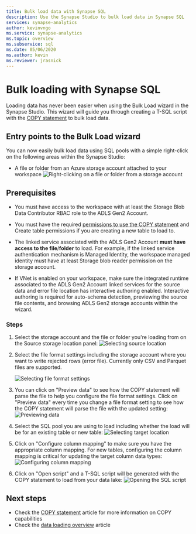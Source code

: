 ```yaml
---
title: Bulk load data with Synapse SQL
description: Use the Synapse Studio to bulk load data in Synapse SQL
services: synapse-analytics
author: kevinvngo
ms.service: synapse-analytics
ms.topic: overview
ms.subservice: sql
ms.date: 05/06/2020
ms.author: kevin
ms.reviewer: jrasnick
---
```


# Bulk loading with Synapse SQL

Loading data has never been easier when using the Bulk Load wizard in the Synapse Studio. This wizard will guide you through creating a T-SQL script with the [COPY statement](https://docs.microsoft.com/sql/t-sql/statements/copy-into-transact-sql?view=azure-sqldw-latest) to bulk load data. 

## Entry points to the Bulk Load wizard

You can now easily bulk load data using SQL pools with a simple right-click on the following areas within the Synapse Studio:

- A file or folder from an Azure storage account attached to your workspace
![Right-clicking on a file or folder from a storage account](./sql/media/bulk-load/bulk-load-entry-point-0.png)

## Prerequisites

- You must have access to the workspace with at least the Storage Blob Data Contributor RBAC role to the ADLS Gen2 Account.

- You must have the required [permissions to use the COPY statement](https://docs.microsoft.com/sql/t-sql/statements/copy-into-transact-sql?view=azure-sqldw-latest#permissions) and Create table permissions if you are creating a new table to load to.

- The linked service associated with the ADLS Gen2 Account **must have access to the file**/**folder** to load. For example, if the linked service authentication mechanism is Managed Identity, the workspace managed identity must have at least Storage blob reader permission on the storage account.

- If VNet is enabled on your workspace, make sure the integrated runtime associated to the ADLS Gen2 Account linked services for the source data and error file location has interactive authoring enabled. Interactive authoring is required for auto-schema detection, previewing the source file contents, and browsing ADLS Gen2 storage accounts within the wizard.

### Steps

1. Select the storage account and the file or folder you're loading from on the Source storage location panel: 
   ![Selecting source location](./sql/media/bulk-load/bulk-load-source-location.png)

2. Select the file format settings including the storage account where you want to write rejected rows (error file). Currently only CSV and Parquet files are supported.

	![Selecting file format settings](./sql/media/bulk-load/bulk-load-file-format-settings.png)

3. You can click on "Preview data" to see how the COPY statement will parse the file to help you configure the file format settings. Click on "Preview data" every time you change a file format setting to see how the COPY statement will parse the file with the updated setting:
   ![Previewing data](./sql/media/bulk-load/bulk-load-file-format-settings-preview-data.png) 

4. Select the SQL pool you are using to load including whether the load will be for an existing table or new table:
   ![Selecting target location](./sql/media/bulk-load/bulk-load-target-location.png)

5. Click on "Configure column mapping" to make sure you have the appropriate column mapping. For new tables, configuring the column mapping is critical for updating the target column data types:
   ![Configuring column mapping](./sql/media/bulk-load/bulk-load-target-location-column-mapping.png)

6. Click on "Open script" and a T-SQL script will be generated with the COPY statement to load from your data lake:
   ![Opening the SQL script](./sql/media/bulk-load/bulk-load-target-final-script.png)

## Next steps

- Check the [COPY statement](https://docs.microsoft.com/sql/t-sql/statements/copy-into-transact-sql?view=azure-sqldw-latest#syntax) article for more information on COPY capabilities
- Check the [data loading overview](https://docs.microsoft.com/azure/synapse-analytics/sql-data-warehouse/design-elt-data-loading#what-is-elt) article
